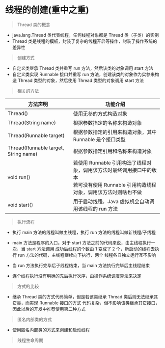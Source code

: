# 线程的创建(重中之重)

> Thread 类的概念

* java.lang.Thread 类代表线程，任何线程对象都是 Thread 类（子类）的实例
* Thread 类是线程的模板，封装了复杂的线程开启等操作，封装了操作系统的差异性

> 创建方式

* 自定义类继承 Thread 类并重写 run 方法，然后该类的对象调用 start 方法
* 自定义类实现 Runnable 接口并重写 run 方法，创建该类的对象作为实参来构造
  Thread 类型的对象，然后使用 Thread 类型的对象调用 start 方法
  
> 相关的方法

|方法声明|功能介绍|
|---|----|
|Thread()|使用无参的方式构造对象|
|Thread(String name)|根据参数指定的名称来构造对象|
|Thread(Runnable target)|根据参数指定的引用来构造对象，其中 Runnable 是个接口类型|
|Thread(Runnable target, String name)|根据参数指定引用和名称来构造对象|
|void run()|若使用 Runnable 引用构造了线程对象，调用该方法时最终调用接口中的版本<br>若可没有使用 Runnable 引用构造线程对象，调用该方法时则啥也不做|
|void start()|用于启动线程，Java 虚拟机会自动调用该线程的 run 方法|


> 执行流程

* 执行 main 方法的线程叫做主线程，执行 run 方法的线程叫做新线程/子线程

* main 方法是程序的入口，对于 start 方法之前的代码来说，由主线程执行一次，当 start 方法调用
  成功后线程的个数由 1 变成了 2 个，新启动的线程去执行 run 方法的代码，主线程继续向下执行，两个
  线程各自独立运行互不影响
  
* 当 run 方法执行完毕后子线程结束，当 main 方法执行完毕后主线程结束

* 连个线程执行没有明确的先后执行次序，由操作系统调度算法来决定

> 方式的比较

* 继承 Thread 类的方式代码简单，但是若该类继承 Thread 类后则无法继承其它类，而实现 Runnable 接口的方式
  代码复杂，但不影响该类继承其它接口，因此以后的开发中推荐使用第二种方式
  
> 匿名内部类的方式

* 使用匿名内部类的方式来创建和启动线程

> 线程生命周期

